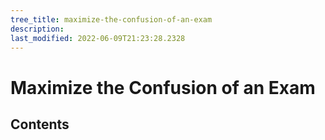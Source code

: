 ```yaml
---
tree_title: maximize-the-confusion-of-an-exam
description: 
last_modified: 2022-06-09T21:23:28.2328
---
```


# Maximize the Confusion of an Exam

## Contents
